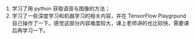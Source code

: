 1. 学习了用 python 获取语音与图像的方法；
2. 学习了一些深度学习和机器学习的相关内容，并在 TensorFlow Playgrpund 自己操作了一下。感觉这部分内容难度较大，课上老师讲的也比较快，需要课后再学习一下。